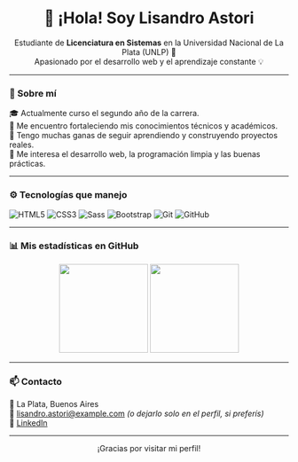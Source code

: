 <h1 align="center">👋 ¡Hola! Soy Lisandro Astori</h1>

<p align="center">
  Estudiante de <strong>Licenciatura en Sistemas</strong> en la Universidad Nacional de La Plata (UNLP) 📍<br>
  Apasionado por el desarrollo web y el aprendizaje constante 💡
</p>

---

### 🧠 Sobre mí

🎓 Actualmente curso el segundo año de la carrera.  
🌱 Me encuentro fortaleciendo mis conocimientos técnicos y académicos.  
🚀 Tengo muchas ganas de seguir aprendiendo y construyendo proyectos reales.  
🧩 Me interesa el desarrollo web, la programación limpia y las buenas prácticas.

---

### ⚙️ Tecnologías que manejo

![HTML5](https://img.shields.io/badge/-HTML5-E34F26?style=flat-square&logo=html5&logoColor=white)
![CSS3](https://img.shields.io/badge/-CSS3-1572B6?style=flat-square&logo=css3)
![Sass](https://img.shields.io/badge/-Sass-C69?style=flat-square&logo=sass&logoColor=white)
![Bootstrap](https://img.shields.io/badge/-Bootstrap-7952B3?style=flat-square&logo=bootstrap)
![Git](https://img.shields.io/badge/-Git-F05032?style=flat-square&logo=git&logoColor=white)
![GitHub](https://img.shields.io/badge/-GitHub-181717?style=flat-square&logo=github)

---

### 📊 Mis estadísticas en GitHub

<div align="center">
  <img height="160em" src="https://github-readme-stats.vercel.app/api?username=LisandroAstori&show_icons=true&theme=tokyonight" />
  <img height="160em" src="https://github-readme-stats.vercel.app/api/top-langs/?username=LisandroAstori&layout=compact&theme=tokyonight" />
</div>

---

### 📫 Contacto

📍 La Plata, Buenos Aires  
📧 lisandro.astori@example.com *(o dejarlo solo en el perfil, si preferís)*  
💼 [LinkedIn](https://www.linkedin.com/in/lisandro-astori)

---

<p align="center">
  ¡Gracias por visitar mi perfil!
</p>
